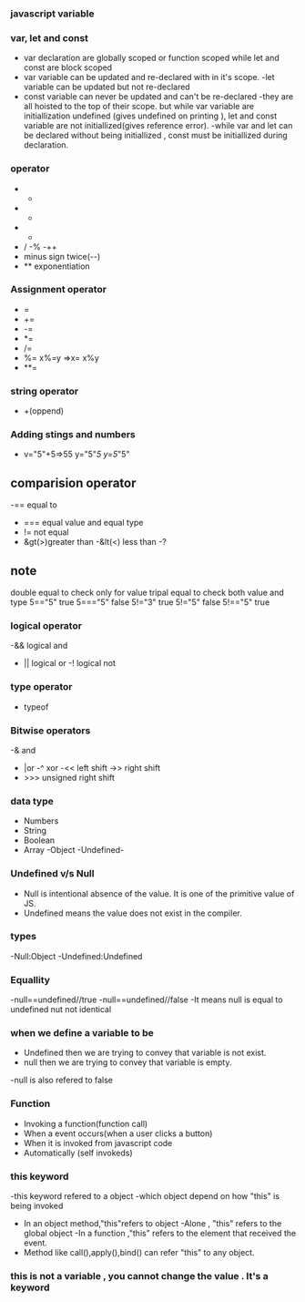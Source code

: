 ### javascript variable



### var, let and const
- var declaration are globally scoped or function scoped while let and const  are block scoped
- var variable can be updated and re-declared with in it's scope.
-let variable can be updated but not re-declared 
- const variable can never be updated and can't be re-declared
-they are all hoisted to the top of their scope. but while var variable are initiallization undefined (gives undefined on printing ), let and const variable are not initiallized(gives reference error).
-while var and let can be declared without being initiallized , const must be initiallized during declaration.


### operator
- +
- -
- *
- /
-%
-++
- minus sign twice(--)
- ** exponentiation

### Assignment operator
- =
- +=
- -=
- *=
- /=
- %= x%=y =>x= x%y
- **=
### string operator
- +(oppend)
### Adding stings and numbers
- v="5"+5=>55
y="5"*5
y=5*"5"
## comparision operator
-== equal to
- === equal value and equal type
- != not equal
- &gt(>)greater than
-&lt(<) less than
-? 
## note
double equal to check only for value
tripal equal to check both value and type
5=="5"
true
5==="5"
false
5!="3"
true
5!="5"
false
5!=="5"
true
### logical operator
-&& logical and
- || logical or
-! logical not
### type operator
- typeof
### Bitwise operators
-& and
- |or
-^ xor
-<< left shift
->> right shift
- &gt;&gt;&gt; unsigned right shift
### data type
- Numbers
- String
- Boolean
- Array
-Object
-Undefined-
### Undefined v/s Null
- Null is intentional absence of the value. It is one of the primitive value of JS.
- Undefined means the value does not exist in the compiler.
### types
-Null:Object
-Undefined:Undefined
### Equallity
-null==undefined//true
-null==undefined//false
-It means null is equal to undefined nut not identical
### when we define a variable to be 
- Undefined then we are trying to convey that variable is not exist.
- null then we are trying to convey that variable is empty.


-null is also refered to false
### Function
- Invoking a function(function call)
- When a event occurs(when a user clicks a button)
- When it is invoked from javascript code
- Automatically (self invokeds)
### this keyword
-this keyword refered to a object
-which object depend on how "this" is being invoked


- In an object method,"this"refers to object
-Alone , "this" refers to the global object
-In a function ,"this" refers to the element that received the event.
- Method like call(),apply(),bind() can refer "this" to any object.

### this is not a variable , you cannot change the value . It's a keyword